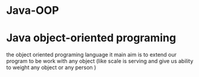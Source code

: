 # Java-OOP
# Java object-oriented programing 
the object oriented programing language  it main aim is  to extend our program to be work with any object (like scale is serving and give us ability to weight any object or any person ) 
